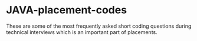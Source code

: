 # JAVA-placement-codes
These are some of the most frequently asked short coding questions during technical interviews which is an important part of placements.
